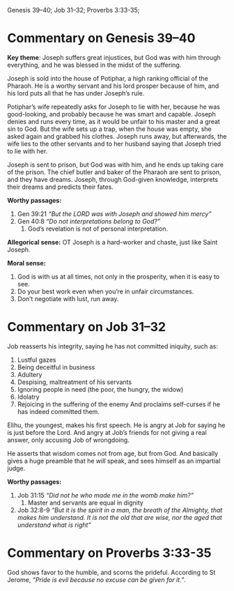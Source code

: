 Genesis 39–40; Job 31–32; Proverbs 3:33-35;
# Commentary on Genesis 39–40
**Key theme**: Joseph suffers great injustices, but God was with him through everything, and he was blessed in the midst of the suffering.

Joseph is sold into the house of Potiphar, a high ranking official of the Pharaoh. He is a worthy servant and his lord prosper because of him, and his lord puts all that he has under Joseph’s rule.

Potiphar’s wife repeatedly asks for Joseph to lie with her, because he was good-looking, and probably because he was smart and capable. Joseph denies and runs every time, as it would be unfair to his master and a great sin to God. But the wife sets up a trap, when the house was empty, she asked again and grabbed his clothes. Joseph runs away, but afterwards, the wife lies to the other servants and to her husband saying that Joseph tried to lie with her.

Joseph is sent to prison, but God was with him, and he ends up taking care of the prison. The chief butler and baker of the Pharaoh are sent to prison, and they have dreams. Joseph, through God-given knowledge, interprets their dreams and predicts their fates.

**Worthy passages:**
1. Gen 39:21 *“But the LORD was with Joseph and showed him mercy”*
2. Gen 40:8 *“Do not interpretations belong to God?”*
	1. God’s revelation is not of personal interpretation.

**Allegorical sense:**
OT Joseph is a hard-worker and chaste, just like Saint Joseph.

**Moral sense:**
1. God is with us at all times, not only in the prosperity, when it is easy to see.
2. Do your best work even when you’re in unfair circumstances.
3. Don’t negotiate with lust, run away.
# Commentary on Job 31–32
Job reasserts his integrity, saying he has not committed iniquity, such as:
1. Lustful gazes
2. Being deceitful in business
3. Adultery
4. Despising, maltreatment of his servants
5. Ignoring people in need (the poor, the hungry, the widow)
6. Idolatry
7. Rejoicing in the suffering of the enemy
And proclaims self-curses if he has indeed committed them.

Elihu, the youngest, makes his first speech. He is angry at Job for saying he is just before the Lord. And angry at Job’s friends for not giving a real answer, only accusing Job of wrongdoing. 

He asserts that wisdom comes not from age, but from God. And basically gives a huge preamble that he *will* speak, and sees himself as an impartial judge.

**Worthy passages:**
1. Job 31:15 *“Did not he who made me in the womb make him?”*
	1. Master and servants are equal in dignity
2. Job 32:8-9 *“But it is the spirit in a man, the breath of the Almighty, that makes him understand. It is not the old that are wise, nor the aged that understand what is right”*
# Commentary on Proverbs 3:33-35
God shows favor to the humble, and scorns the prideful. According to St Jerome, *“Pride is evil because no excuse can be given for it.”*.
